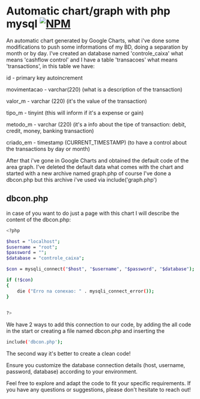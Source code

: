 # Automatic chart/graph with php mysql [![NPM](https://img.shields.io/badge/License-Mit)](https://github.com/brahmsr/automatic-chart-php-mysql/blob/main/LICENSE)


An automatic chart generated by Google Charts, what i've done some modifications to push some informations of my BD, doing a separation by month or by day.
I've created an database named 'controle_caixa' what means 'cashflow control' and I have a table 'transacoes' what means 'transactions', in this table we have: 

id - primary key autoincrement

movimentacao - varchar(220) (what is a description of the transaction)

valor_m - varchar (220) (it's the value of the transaction)

tipo_m - tinyint (this will inform if it's a expense or gain)

metodo_m - varchar (220) (it's a info about the tipe of transaction: debit, credit, money, banking transaction)

criado_em - timestamp (CURRENT_TIMESTAMP) (to have a control about the transactions by day or month)

After that i've gone in Google Charts and obtained the default code of the area graph.
I've deleted the default data what comes with the chart and started with a new archive named graph.php
of course I've done a dbcon.php but this archive i've used via include('graph.php')

## dbcon.php
in case of you want to do just a page with this chart I will describe the content of the dbcon.php:
```bash
<?php

$host = "localhost";
$username = "root";
$password = "";
$database = "controle_caixa";

$con = mysqli_connect("$host", "$username", "$password", "$database");

if (!$con)
{
    die ("Erro na conexao: " . mysqli_connect_error());
}
    

?>
```

We have 2 ways to add this connection to our code, by adding the all code in the start or creating a file named dbcon.php and inserting the
```bash
include('dbcon.php');
```

The second way it's better to create a clean code!

Ensure you customize the database connection details (host, username, password, database) according to your environment.

Feel free to explore and adapt the code to fit your specific requirements. If you have any questions or suggestions, please don't hesitate to reach out!
